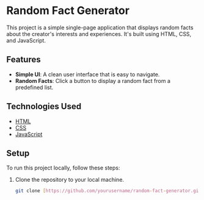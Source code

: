 # Random Fact Generator

This project is a simple single-page application that displays random facts about the creator's interests and experiences. It's built using HTML, CSS, and JavaScript.

## Features

- **Simple UI**: A clean user interface that is easy to navigate.
- **Random Facts**: Click a button to display a random fact from a predefined list.

## Technologies Used

- [HTML](https://developer.mozilla.org/en-US/docs/Web/HTML)
- [CSS](https://developer.mozilla.org/en-US/docs/Web/CSS)
- [JavaScript](https://www.geeksforgeeks.org/javascript/)

## Setup

To run this project locally, follow these steps:

1. Clone the repository to your local machine.
   ```bash
   git clone [https://github.com/yourusername/random-fact-generator.git](https://github.com/yourusername/random-fact-generator.git)
